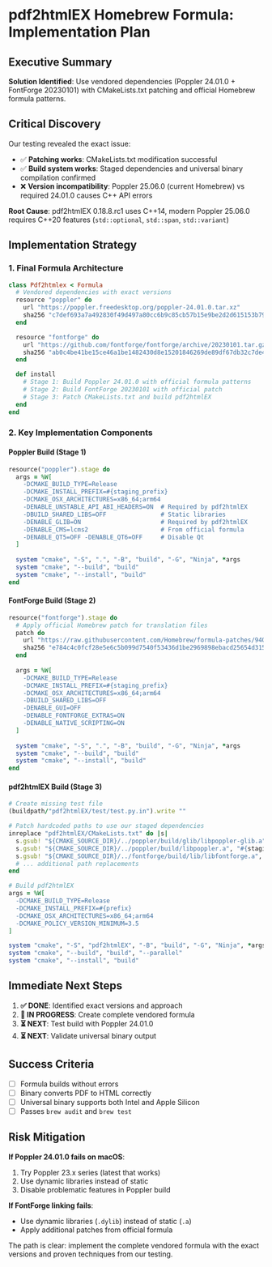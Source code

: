 # pdf2htmlEX Homebrew Formula: Implementation Plan

## Executive Summary

**Solution Identified**: Use vendored dependencies (Poppler 24.01.0 + FontForge 20230101) with CMakeLists.txt patching and official Homebrew formula patterns.

## Critical Discovery

Our testing revealed the exact issue:
- ✅ **Patching works**: CMakeLists.txt modification successful
- ✅ **Build system works**: Staged dependencies and universal binary compilation confirmed  
- ❌ **Version incompatibility**: Poppler 25.06.0 (current Homebrew) vs required 24.01.0 causes C++ API errors

**Root Cause**: pdf2htmlEX 0.18.8.rc1 uses C++14, modern Poppler 25.06.0 requires C++20 features (`std::optional`, `std::span`, `std::variant`)

## Implementation Strategy

### 1. Final Formula Architecture

```ruby
class Pdf2htmlex < Formula
  # Vendored dependencies with exact versions
  resource "poppler" do
    url "https://poppler.freedesktop.org/poppler-24.01.0.tar.xz"
    sha256 "c7def693a7a492830f49d497a80cc6b9c85cb57b15e9be2d2d615153b79cae08"
  end

  resource "fontforge" do
    url "https://github.com/fontforge/fontforge/archive/20230101.tar.gz"
    sha256 "ab0c4be41be15ce46a1be1482430d8e15201846269de89df67db32c7de4343f1"
  end

  def install
    # Stage 1: Build Poppler 24.01.0 with official formula patterns
    # Stage 2: Build FontForge 20230101 with official patch
    # Stage 3: Patch CMakeLists.txt and build pdf2htmlEX
  end
end
```

### 2. Key Implementation Components

#### Poppler Build (Stage 1)
```ruby
resource("poppler").stage do
  args = %W[
    -DCMAKE_BUILD_TYPE=Release
    -DCMAKE_INSTALL_PREFIX=#{staging_prefix}
    -DCMAKE_OSX_ARCHITECTURES=x86_64;arm64
    -DENABLE_UNSTABLE_API_ABI_HEADERS=ON  # Required by pdf2htmlEX
    -DBUILD_SHARED_LIBS=OFF               # Static libraries
    -DENABLE_GLIB=ON                      # Required by pdf2htmlEX
    -DENABLE_CMS=lcms2                    # From official formula
    -DENABLE_QT5=OFF -DENABLE_QT6=OFF     # Disable Qt
  ]
  
  system "cmake", "-S", ".", "-B", "build", "-G", "Ninja", *args
  system "cmake", "--build", "build"
  system "cmake", "--install", "build"
end
```

#### FontForge Build (Stage 2)
```ruby
resource("fontforge").stage do
  # Apply official Homebrew patch for translation files
  patch do
    url "https://raw.githubusercontent.com/Homebrew/formula-patches/9403988/fontforge/20230101.patch"
    sha256 "e784c4c0fcf28e5e6c5b099d7540f53436d1be2969898ebacd25654d315c0072"
  end
  
  args = %W[
    -DCMAKE_BUILD_TYPE=Release
    -DCMAKE_INSTALL_PREFIX=#{staging_prefix}
    -DCMAKE_OSX_ARCHITECTURES=x86_64;arm64
    -DBUILD_SHARED_LIBS=OFF
    -DENABLE_GUI=OFF
    -DENABLE_FONTFORGE_EXTRAS=ON
    -DENABLE_NATIVE_SCRIPTING=ON
  ]
  
  system "cmake", "-S", ".", "-B", "build", "-G", "Ninja", *args
  system "cmake", "--build", "build"
  system "cmake", "--install", "build"
end
```

#### pdf2htmlEX Build (Stage 3)
```ruby
# Create missing test file
(buildpath/"pdf2htmlEX/test/test.py.in").write ""

# Patch hardcoded paths to use our staged dependencies
inreplace "pdf2htmlEX/CMakeLists.txt" do |s|
  s.gsub! "${CMAKE_SOURCE_DIR}/../poppler/build/glib/libpoppler-glib.a", "#{staging_prefix}/lib/libpoppler-glib.a"
  s.gsub! "${CMAKE_SOURCE_DIR}/../poppler/build/libpoppler.a", "#{staging_prefix}/lib/libpoppler.a"
  s.gsub! "${CMAKE_SOURCE_DIR}/../fontforge/build/lib/libfontforge.a", "#{staging_prefix}/lib/libfontforge.dylib"
  # ... additional path replacements
end

# Build pdf2htmlEX
args = %W[
  -DCMAKE_BUILD_TYPE=Release
  -DCMAKE_INSTALL_PREFIX=#{prefix}
  -DCMAKE_OSX_ARCHITECTURES=x86_64;arm64
  -DCMAKE_POLICY_VERSION_MINIMUM=3.5
]

system "cmake", "-S", "pdf2htmlEX", "-B", "build", "-G", "Ninja", *args
system "cmake", "--build", "build", "--parallel"
system "cmake", "--install", "build"
```

## Immediate Next Steps

1. **✅ DONE**: Identified exact versions and approach
2. **🔄 IN PROGRESS**: Create complete vendored formula
3. **⏳ NEXT**: Test build with Poppler 24.01.0
4. **⏳ NEXT**: Validate universal binary output

## Success Criteria

- [ ] Formula builds without errors
- [ ] Binary converts PDF to HTML correctly
- [ ] Universal binary supports both Intel and Apple Silicon
- [ ] Passes `brew audit` and `brew test`

## Risk Mitigation

**If Poppler 24.01.0 fails on macOS**:
1. Try Poppler 23.x series (latest that works)
2. Use dynamic libraries instead of static
3. Disable problematic features in Poppler build

**If FontForge linking fails**:
- Use dynamic libraries (`.dylib`) instead of static (`.a`)
- Apply additional patches from official formula

The path is clear: implement the complete vendored formula with the exact versions and proven techniques from our testing. 